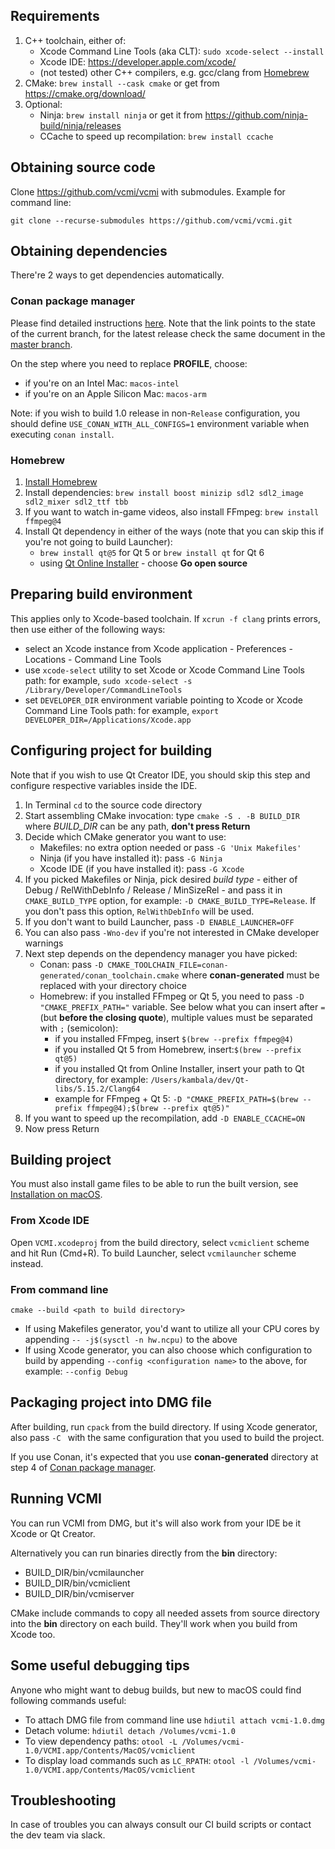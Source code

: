 ## Requirements

1. C++ toolchain, either of:
    - Xcode Command Line Tools (aka CLT): `sudo xcode-select --install`
    - Xcode IDE: <https://developer.apple.com/xcode/>
    - (not tested) other C++ compilers, e.g. gcc/clang from [Homebrew](https://brew.sh/)
2. CMake: `brew install --cask cmake` or get from <https://cmake.org/download/>
4. Optional:
    * Ninja: `brew install ninja` or get it from <https://github.com/ninja-build/ninja/releases>
    * CCache to speed up recompilation: `brew install ccache`

## Obtaining source code

Clone <https://github.com/vcmi/vcmi> with submodules. Example for command line:

```
git clone --recurse-submodules https://github.com/vcmi/vcmi.git
```

## Obtaining dependencies

There're 2 ways to get dependencies automatically.

### Conan package manager

Please find detailed instructions [here](./Conan.md). Note that the link points to the state of the current branch, for the latest release check the same document in the [master branch](https://github.com/vcmi/vcmi/blob/master/docs/developers/Сonan.md).

On the step where you need to replace **PROFILE**, choose:

- if you're on an Intel Mac: `macos-intel`
- if you're on an Apple Silicon Mac: `macos-arm`

Note: if you wish to build 1.0 release in non-`Release` configuration, you should define `USE_CONAN_WITH_ALL_CONFIGS=1` environment variable when executing `conan install`.

### Homebrew

1. [Install Homebrew](https://brew.sh/)
2. Install dependencies: `brew install boost minizip sdl2 sdl2_image sdl2_mixer sdl2_ttf tbb`
3. If you want to watch in-game videos, also install FFmpeg: `brew install ffmpeg@4`
4. Install Qt dependency in either of the ways (note that you can skip this if you're not going to build Launcher):
    - `brew install qt@5` for Qt 5 or `brew install qt` for Qt 6
    - using [Qt Online Installer](https://www.qt.io/download) - choose **Go open source**

## Preparing build environment

This applies only to Xcode-based toolchain. If `xcrun -f clang` prints errors, then use either of the following ways:

- select an Xcode instance from Xcode application - Preferences - Locations - Command Line Tools
- use `xcode-select` utility to set Xcode or Xcode Command Line Tools path: for example, `sudo xcode-select -s /Library/Developer/CommandLineTools`
- set `DEVELOPER_DIR` environment variable pointing to Xcode or Xcode Command Line Tools path: for example, `export DEVELOPER_DIR=/Applications/Xcode.app`

## Configuring project for building

Note that if you wish to use Qt Creator IDE, you should skip this step and configure respective variables inside the IDE.

1. In Terminal `cd` to the source code directory
2. Start assembling CMake invocation: type `cmake -S . -B BUILD_DIR` where *BUILD_DIR* can be any path, **don't press Return**
3. Decide which CMake generator you want to use:
    - Makefiles: no extra option needed or pass `-G 'Unix Makefiles'`
    - Ninja (if you have installed it): pass `-G Ninja`
    - Xcode IDE (if you have installed it): pass `-G Xcode`
4. If you picked Makefiles or Ninja, pick desired *build type* - either of Debug / RelWithDebInfo / Release / MinSizeRel - and pass it in `CMAKE_BUILD_TYPE` option, for example: `-D CMAKE_BUILD_TYPE=Release`. If you don't pass this option,     `RelWithDebInfo` will be used.
5. If you don't want to build Launcher, pass `-D ENABLE_LAUNCHER=OFF`
6. You can also pass `-Wno-dev` if you're not interested in CMake developer warnings
7. Next step depends on the dependency manager you have picked:
    - Conan: pass `-D CMAKE_TOOLCHAIN_FILE=conan-generated/conan_toolchain.cmake` where **conan-generated** must be replaced with your directory choice
    - Homebrew: if you installed FFmpeg or Qt 5, you need to pass `-D "CMAKE_PREFIX_PATH="` variable. See below what you can insert after `=` (but **before the closing quote**), multiple values must be separated with `;` (semicolon):
        - if you installed FFmpeg, insert `$(brew --prefix ffmpeg@4)`
        - if you installed Qt 5 from Homebrew, insert:`$(brew --prefix qt@5)`
        - if you installed Qt from Online Installer, insert your path to Qt directory, for example: `/Users/kambala/dev/Qt-libs/5.15.2/Clang64`
        - example for FFmpeg + Qt 5: `-D "CMAKE_PREFIX_PATH=$(brew --prefix ffmpeg@4);$(brew --prefix qt@5)"`
8. If you want to speed up the recompilation, add `-D ENABLE_CCACHE=ON`
9. Now press Return

## Building project

You must also install game files to be able to run the built version, see [Installation on macOS](players/Installation_macOS.md).

### From Xcode IDE

Open `VCMI.xcodeproj` from the build directory, select `vcmiclient` scheme and hit Run (Cmd+R). To build Launcher, select `vcmilauncher` scheme instead.

### From command line

`cmake --build <path to build directory>`

- If using Makefiles generator, you'd want to utilize all your CPU cores by appending `-- -j$(sysctl -n hw.ncpu)` to the above
- If using Xcode generator, you can also choose which configuration to build by appending `--config <configuration name>` to the above, for example: `--config Debug`

## Packaging project into DMG file

After building, run `cpack` from the build directory. If using Xcode generator, also pass `-C `<configuration name> with the same configuration that you used to build the project.

If you use Conan, it's expected that you use **conan-generated** directory at step 4 of [Conan package manager](Conan.md).

## Running VCMI

You can run VCMI from DMG, but it's will also work from your IDE be it Xcode or Qt Creator.

Alternatively you can run binaries directly from the **bin** directory:

- BUILD_DIR/bin/vcmilauncher
- BUILD_DIR/bin/vcmiclient
- BUILD_DIR/bin/vcmiserver

CMake include commands to copy all needed assets from source directory into the **bin** directory on each build. They'll work when you build from Xcode too.

## Some useful debugging tips

Anyone who might want to debug builds, but new to macOS could find following commands useful:

- To attach DMG file from command line use `hdiutil attach vcmi-1.0.dmg`
- Detach volume: `hdiutil detach /Volumes/vcmi-1.0`
- To view dependency paths: `otool -L /Volumes/vcmi-1.0/VCMI.app/Contents/MacOS/vcmiclient`
- To display load commands such as `LC_RPATH`: `otool -l /Volumes/vcmi-1.0/VCMI.app/Contents/MacOS/vcmiclient`

## Troubleshooting

In case of troubles you can always consult our CI build scripts or contact the dev team via slack.
